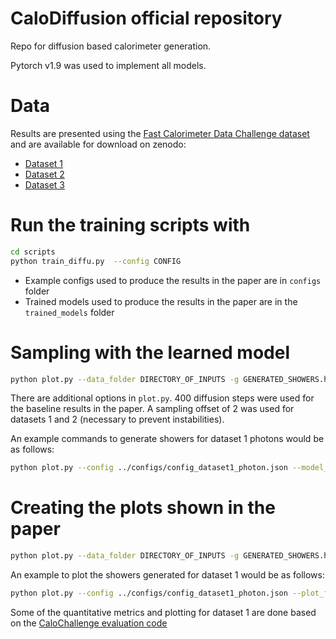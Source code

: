 # CaloDiffusion official repository

Repo for diffusion based calorimeter generation.

Pytorch v1.9  was used to implement all models. 

# Data

Results are presented using the [Fast Calorimeter Data Challenge dataset](https://calochallenge.github.io/homepage/) and are available for download on zenodo:
* [Dataset 1](https://zenodo.org/record/6368338)
* [Dataset 2](https://zenodo.org/record/6366271)
* [Dataset 3](https://zenodo.org/record/6366324)

# Run the training scripts with

```bash
cd scripts
python train_diffu.py  --config CONFIG
```
* Example configs used to produce the results in the paper are in `configs` folder
* Trained models used to produce the results in the paper are in the `trained_models` folder

# Sampling with the learned model

```bash
python plot.py --data_folder DIRECTORY_OF_INPUTS -g GENERATED_SHOWERS.h5 --nevts N  --sample  --config CONFIG --sample_steps N_DIFFUSION_STEPS --sample_offset N_OFFSET
```
There are additional options in `plot.py`. 
400 diffusion steps were used for the baseline results in the paper. A sampling offset of 2 was used for datasets 1 and 2 (necessary to prevent instabilities). 

An example commands to generate showers for dataset 1 photons would be as follows:

```bash
python plot.py --config ../configs/config_dataset1_photon.json --model_loc ../trained_models/dataset1_photon.pth --sample --sample_steps 400 --sample_offset 2 --nevts 1000 -g test_ds1.h5
```

# Creating the plots shown in the paper

```bash
python plot.py --data_folder DIRECTORY_OF_INPUTS -g GENERATED_SHOWERS.h5 --config CONFIG --plot_folder PLOTTING_DIRECTORY
```
An example to plot the showers generated for dataset 1 would be as follows:

```bash
python plot.py --config ../configs/config_dataset1_photon.json --plot_folder test_phot/ -g test_ds1.h5
```

Some of the quantitative metrics and plotting for dataset 1 are done based on the [CaloChallenge evaluation code](https://github.com/OzAmram/CaloChallenge) 



